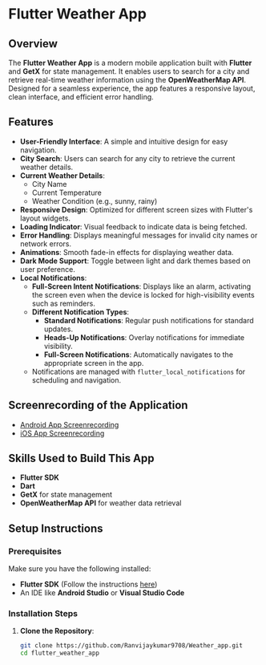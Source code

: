 # Flutter Weather App

## Overview

The **Flutter Weather App** is a modern mobile application built with **Flutter** and **GetX** for state management. It enables users to search for a city and retrieve real-time weather information using the **OpenWeatherMap API**. Designed for a seamless experience, the app features a responsive layout, clean interface, and efficient error handling.

## Features

- **User-Friendly Interface**: A simple and intuitive design for easy navigation.
- **City Search**: Users can search for any city to retrieve the current weather details.
- **Current Weather Details**:
  - City Name
  - Current Temperature
  - Weather Condition (e.g., sunny, rainy)
- **Responsive Design**: Optimized for different screen sizes with Flutter's layout widgets.
- **Loading Indicator**: Visual feedback to indicate data is being fetched.
- **Error Handling**: Displays meaningful messages for invalid city names or network errors.
- **Animations**: Smooth fade-in effects for displaying weather data.
- **Dark Mode Support**: Toggle between light and dark themes based on user preference.
- **Local Notifications**:
  - **Full-Screen Intent Notifications**: Displays like an alarm, activating the screen even when the device is locked for high-visibility events such as reminders.
  - **Different Notification Types**:
    - **Standard Notifications**: Regular push notifications for standard updates.
    - **Heads-Up Notifications**: Overlay notifications for immediate visibility.
    - **Full-Screen Notifications**: Automatically navigates to the appropriate screen in the app.
  - Notifications are managed with `flutter_local_notifications` for scheduling and navigation.

## Screenrecording of the Application
- [Android App Screenrecording](https://drive.google.com/file/d/1ugsdUeeswPa9xHPm7m5ESEPj1DqmQR1j/view?usp=sharing)
- [iOS App Screenrecording](https://drive.google.com/file/d/12FvNxXJv3wAwgXAPzdEZHsAwIq8z0aDH/view?usp=sharing)

## Skills Used to Build This App

- **Flutter SDK**
- **Dart**
- **GetX** for state management
- **OpenWeatherMap API** for weather data retrieval

## Setup Instructions

### Prerequisites

Make sure you have the following installed:

- **Flutter SDK** (Follow the instructions [here](https://flutter.dev/docs/get-started/install))
- An IDE like **Android Studio** or **Visual Studio Code**

### Installation Steps

1. **Clone the Repository**:
   ```bash
   git clone https://github.com/Ranvijaykumar9708/Weather_app.git
   cd flutter_weather_app
